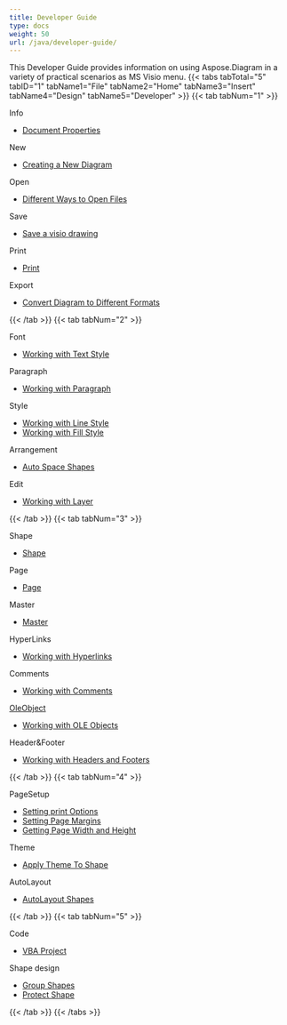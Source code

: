 ```yaml
---
title: Developer Guide
type: docs
weight: 50
url: /java/developer-guide/
---
```


This Developer Guide provides information on using Aspose.Diagram in a variety of practical scenarios as MS Visio menu.
{{< tabs tabTotal="5" tabID="1" tabName1="File" tabName2="Home" tabName3="Insert" tabName4="Design" tabName5="Developer" >}}
{{< tab tabNum="1" >}}
<div class="row">
    <div class="col-md-6">
        <p>Info</p>
        <ul>
            <li><a href="/diagram/java/document-properties/">Document Properties</a></li>
        </ul>
        <p>New</p>
        <ul>
            <li><a href="/diagram/java/your-first-aspose-diagram-application-hello-world/#code-sample-creating-a-new-diagram">Creating a New Diagram</a></li>
        </ul>
        <p>Open</p>
        <ul>
            <li><a href="/diagram/java/open-visio-document/">Different Ways to Open Files</a></li>
       </ul>
        <p>Save</p>
        <ul>
            <li><a href="/diagram/java/save-visio-document/">Save a visio drawing</a></li>
        </ul>
    </div>
    <div class="col-md-6">
	   <p>Print</p>
        <ul>
            <li><a href="/diagram/java/working-with-print/">Print</a></li>
        </ul>
        <p>Export</p>
        <ul>
            <li><a href="/diagram/java/converting/">Convert Diagram to Different Formats</a></li>
        </ul>
    </div>
</div>
{{< /tab >}}
{{< tab tabNum="2" >}}
<div class="row">
    <div class="col-md-6">
        <p>Font</p>
        <ul>
		        <li><a href="/diagram/java/working-with-text/">Working with Text Style</a></li>
        </ul>
       <p>Paragraph</p>
        <ul>
		        <li><a href="/diagram/java/working-with-shapes-paragraph/">Working with Paragraph</a></li>
        </ul>
       <p>Style</p>
        <ul>
					 <li><a href="/diagram/java/set-visio-shape-s-xform-line-and-fill-data/">Working with Line Style</a></li>
					 <li><a href="/diagram/java/set-visio-shape-s-xform-line-and-fill-data/">Working with Fill Style</a></li>
        </ul>  
        <p>Arrangement</p>
        <ul>
					 <li><a href="/diagram/java/auto-space-a-collection-of-shapes-in-the-visio-page/">Auto Space Shapes</a></li>
        </ul>  
        <p>Edit</p>
        <ul>
            <li><a href="/diagram/java/working-with-layers/">Working with Layer</a></li>
        </ul>                
    </div>
</div>
{{< /tab >}}
{{< tab tabNum="3" >}}
<div class="row">
    <div class="col-md-6">
        <p>Shape</p>
        <ul>
            <li><a href="/diagram/java/add-retrieve-copy-and-read-visio-shape-data/">Shape</a></li>
        </ul>
        <ul>
        </ul>
        <p>Page</p>
        <ul>
            <li><a href="/diagram/java/retrieve-get-copy-and-insert-a-page/">Page</a></li>
        </ul>
        <p>Master</p>    
        <ul>
            <li><a href="/diagram/java/working-with-masters/">Master</a></li>
        </ul>
		   <p>HyperLinks</p>
        <ul>
            <li><a href="/diagram/java/working-with-hyperlinks/">Working with Hyperlinks</a></li>
        </ul>
        <p>Comments</p>
        <ul>
            <li><a href="/diagram/java/working-with-comments/">Working with Comments</a></li>
        </ul>       
    </div>
    <div class="col-md-6">       
        <p><a href="/diagram/java/ole-objects-in-visio-diagram/">OleObject</a></p>
        <ul>
            <li><a href="/diagram/java/manipulate-the-embedded-ole-objects-in-visio-diagram/">Working with OLE Objects</a></li>
        </ul>     
        <p>Header&Footer</p>
        <ul>
        <li><a href="/diagram/java/working-with-headers-and-footers/">Working with Headers and Footers</a></li>
        </ul>
    </div>
</div>
{{< /tab >}}
{{< tab tabNum="4" >}}
<div class="row">
    <div class="col-md-6">
        <p>PageSetup</p>
        <ul>
            <li><a href="/diagram/java/setting-print-options/">Setting print Options</a></li>
            <li><a href="/diagram/java/setting-margins/">Setting Page Margins</a></li>
            <li><a href="/diagram/java/get-paper-width-and-height-of-page/">Getting Page Width and Height</a></li>
        </ul>    
        <p>Theme</p>
        <ul>
            <li><a href="/diagram/java/apply-theme-to-shape/">Apply Theme To Shape</a></li>
        </ul>
       <p>AutoLayout</p>
        <ul>
            <li><a href="/diagram/java/create-layout-and-auto-fit-shapes/">AutoLayout Shapes</a></li>
        </ul>     
    </div>
</div>
{{< /tab >}}
{{< tab tabNum="5" >}}
<div class="row">
    <div class="col-md-6">
        <p>Code</p>
        <ul>
         <li><a href="/diagram/java/working-with-vbaproject/">VBA Project</a></li>
        </ul>
        <p>Shape design</p>
        <ul>
         <li><a href="/diagram/java/group-convert-and-verify-shapes/#Group Shapes Programming Sample">Group Shapes</a></li>
         <li><a href="/diagram/java/working-with-protection/">Protect Shape</a></li>
        </ul>        
    </div>
</div>
{{< /tab >}}
{{< /tabs >}}


